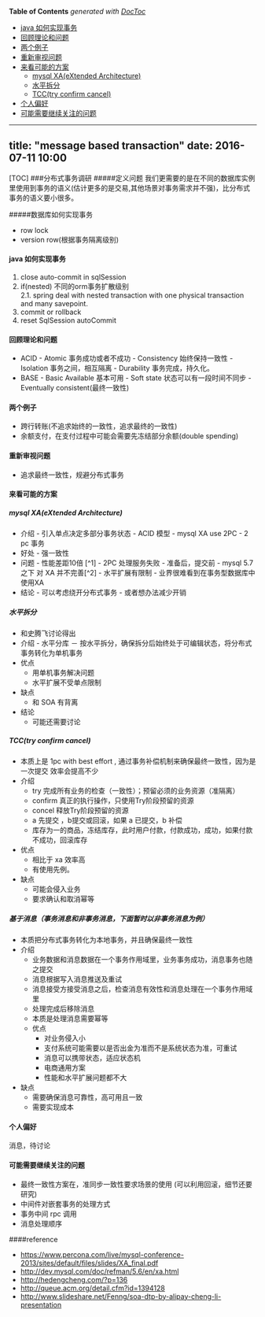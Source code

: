 <!-- START doctoc generated TOC please keep comment here to allow auto update -->
<!-- DON'T EDIT THIS SECTION, INSTEAD RE-RUN doctoc TO UPDATE -->
**Table of Contents**  *generated with [DocToc](https://github.com/thlorenz/doctoc)*

- [java 如何实现事务](#java-%E5%A6%82%E4%BD%95%E5%AE%9E%E7%8E%B0%E4%BA%8B%E5%8A%A1)
- [回顾理论和问题](#%E5%9B%9E%E9%A1%BE%E7%90%86%E8%AE%BA%E5%92%8C%E9%97%AE%E9%A2%98)
- [两个例子](#%E4%B8%A4%E4%B8%AA%E4%BE%8B%E5%AD%90)
- [重新审视问题](#%E9%87%8D%E6%96%B0%E5%AE%A1%E8%A7%86%E9%97%AE%E9%A2%98)
- [来看可能的方案](#%E6%9D%A5%E7%9C%8B%E5%8F%AF%E8%83%BD%E7%9A%84%E6%96%B9%E6%A1%88)
  - [mysql XA(eXtended Architecture)](#mysql-xaextended-architecture)
  - [水平拆分](#%E6%B0%B4%E5%B9%B3%E6%8B%86%E5%88%86)
  - [TCC(try confirm cancel)](#tcctry-confirm-cancel)
- [个人偏好](#%E4%B8%AA%E4%BA%BA%E5%81%8F%E5%A5%BD)
- [可能需要继续关注的问题](#%E5%8F%AF%E8%83%BD%E9%9C%80%E8%A6%81%E7%BB%A7%E7%BB%AD%E5%85%B3%E6%B3%A8%E7%9A%84%E9%97%AE%E9%A2%98)

<!-- END doctoc generated TOC please keep comment here to allow auto update -->

---
title: "message based transaction"
date: 2016-07-11 10:00
---
[TOC]
###分布式事务调研
#####定义问题
我们更需要的是在不同的数据库实例里使用到事务的语义(估计更多的是交易,其他场景对事务需求并不强)，比分布式事务的语义要小很多。   

#####数据库如何实现事务
- row lock
- version row(根据事务隔离级别)

#### java 如何实现事务
1. close auto-commit in sqlSession
2. if(nested) 不同的orm事务扩散级别  
	2.1. spring deal with nested transaction with one physical transaction and many savepoint.
3. commit or rollback
4. reset SqlSession autoCommit

#### 回顾理论和问题  
- ACID
	  - Atomic 事务成功或者不成功
	  - Consistency 始终保持一致性
	  - Isolation 事务之间，相互隔离
	  - Durability 事务完成，持久化。
- BASE
	  - Basic Available 基本可用
	  - Soft state 状态可以有一段时间不同步
	  - Eventually consistent(最终一致性)
 
#### 两个例子  
- 跨行转账(不追求始终的一致性，追求最终的一致性)
- 余额支付，在支付过程中可能会需要先冻结部分余额(double spending)

#### 重新审视问题
- 追求最终一致性，规避分布式事务

#### 来看可能的方案
##### mysql XA(eXtended Architecture) 
- 介绍
	  - 引入单点决定多部分事务状态
	  - ACID 模型
	  - mysql XA use 2PC
		- 2 pc 事务
- 好处
	  - 强一致性
- 问题
	  - 性能差距10倍 [^1]
	  - 2PC 处理服务失败 
		- 准备后，提交前
	  - mysql 5.7 之下 对 XA 并不完善[^2]
	  - 水平扩展有限制
	  - 业界很难看到在事务型数据库中使用XA
- 结论
	  - 可以考虑绕开分布式事务
	  - 或者想办法减少开销

##### 水平拆分
- 和史腾飞讨论得出
- 介绍
	  - 水平分库
	  － 按水平拆分，确保拆分后始终处于可编辑状态，将分布式事务转化为单机事务
- 优点
	- 用单机事务解决问题
	- 水平扩展不受单点限制
- 缺点
	- 和 SOA 有背离
- 结论
	- 可能还需要讨论
 
##### TCC(try confirm cancel)
- 本质上是 1pc with best effort , 通过事务补偿机制来确保最终一致性，因为是一次提交
效率会提高不少
- 介绍
	- try 完成所有业务的检查（一致性）；预留必须的业务资源（准隔离）
	- confirm 真正的执行操作，只使用Try阶段预留的资源
	- concel 释放Try阶段预留的资源
	- a 先提交 ，b提交或回滚，如果 a 已提交，b 补偿
	- 库存为一的商品，冻结库存，此时用户付款，付款成功，成功，如果付款不成功，回滚库存
 - 优点
	- 相比于 xa 效率高
	- 有使用先例。
  - 缺点
	- 可能会侵入业务
	- 要求确认和取消幂等
##### 基于消息（事务消息和非事务消息，下面暂时以非事务消息为例）
- 本质把分布式事务转化为本地事务，并且确保最终一致性
- 介绍
	- 业务数据和消息数据在一个事务作用域里，业务事务成功，消息事务也随之提交
	- 消息根据写入消息推送及重试
	- 消息接受方接受消息之后，检查消息有效性和消息处理在一个事务作用域里
	- 处理完成后移除消息
	- 本质是处理消息需要幂等
  - 优点
	- 对业务侵入小
	- 支付系统可能需要以是否出金为准而不是系统状态为准，可重试
	- 消息可以携带状态，适应状态机
	- 电商通用方案
	- 性能和水平扩展问题都不大
 - 缺点
	- 需要确保消息可靠性，高可用且一致
	- 需要实现成本

#### 个人偏好
消息，待讨论

#### 可能需要继续关注的问题
- 最终一致性方案在，准同步一致性要求场景的使用 (可以利用回滚，细节还要研究)
- 中间件对嵌套事务的处理方式
- 事务中间 rpc 调用
- 消息处理顺序

####reference

- https://www.percona.com/live/mysql-conference-2013/sites/default/files/slides/XA_final.pdf    
- http://dev.mysql.com/doc/refman/5.6/en/xa.html
- http://hedengcheng.com/?p=136
- http://queue.acm.org/detail.cfm?id=1394128
- http://www.slideshare.net/Fenng/soa-dtp-by-alipay-cheng-li-presentation
